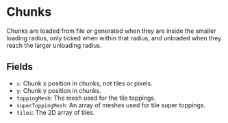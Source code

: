 # Chunks

Chunks are loaded from file or generated when they are inside the smaller loading radius, only ticked when within that radius, and unloaded when they reach the larger unloading radius.

## Fields

- `x`: Chunk x position in chunks, not tiles or pixels.
- `y`: Chunk y position in chunks.
- `toppingMesh`: The mesh used for the tile toppings.
- `superToppingMesh`: An array of meshes used for tile super toppings.
- `tiles`: The 2D array of tiles.
